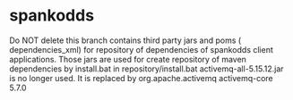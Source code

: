 # spankodds
Do NOT delete this branch
contains third party jars and poms ( dependencies_xml) for repository of dependencies of  spankodds client applications. 
Those jars are used for create repository of maven dependencies by install.bat in repository/install.bat
activemq-all-5.15.12.jar is no longer used. It is replaced by
<dependency>
<groupId>org.apache.activemq</groupId>
<artifactId>activemq-core</artifactId>
<version>5.7.0</version>
</dependency>

